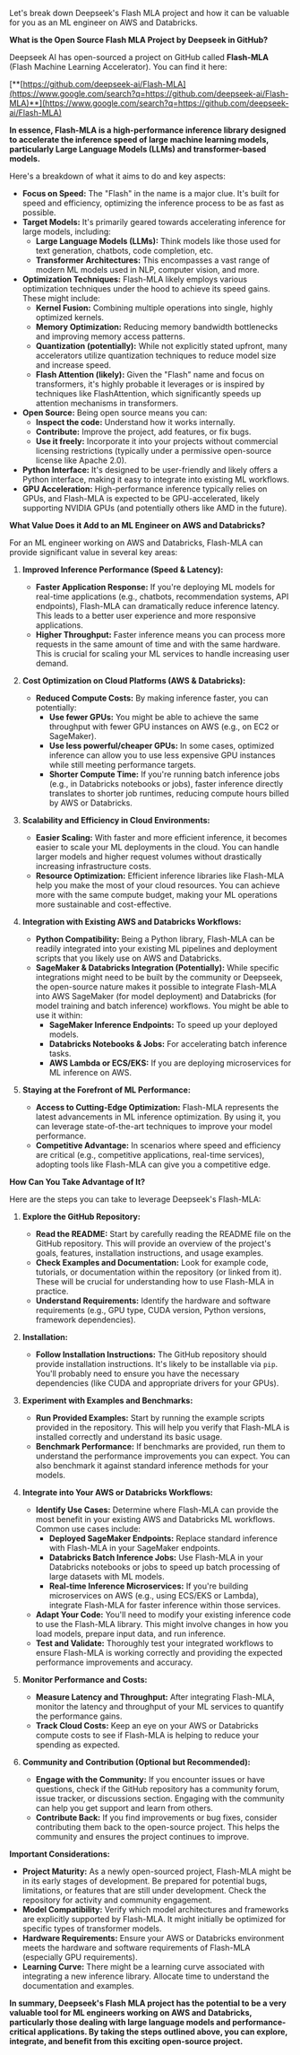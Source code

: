 Let's break down Deepseek's Flash MLA project and how it can be valuable for you as an ML engineer on AWS and Databricks.

**What is the Open Source Flash MLA Project by Deepseek in GitHub?**

Deepseek AI has open-sourced a project on GitHub called **Flash-MLA** (Flash Machine Learning Accelerator).  You can find it here:

[**[https://github.com/deepseek-ai/Flash-MLA](https://www.google.com/search?q=https://github.com/deepseek-ai/Flash-MLA)**](https://www.google.com/search?q=https://github.com/deepseek-ai/Flash-MLA)

**In essence, Flash-MLA is a high-performance inference library designed to accelerate the inference speed of large machine learning models, particularly Large Language Models (LLMs) and transformer-based models.**

Here's a breakdown of what it aims to do and key aspects:

* **Focus on Speed:** The "Flash" in the name is a major clue.  It's built for speed and efficiency, optimizing the inference process to be as fast as possible.
* **Target Models:**  It's primarily geared towards accelerating inference for large models, including:
    * **Large Language Models (LLMs):**  Think models like those used for text generation, chatbots, code completion, etc.
    * **Transformer Architectures:**  This encompasses a vast range of modern ML models used in NLP, computer vision, and more.
* **Optimization Techniques:**  Flash-MLA likely employs various optimization techniques under the hood to achieve its speed gains. These might include:
    * **Kernel Fusion:** Combining multiple operations into single, highly optimized kernels.
    * **Memory Optimization:** Reducing memory bandwidth bottlenecks and improving memory access patterns.
    * **Quantization (potentially):**  While not explicitly stated upfront, many accelerators utilize quantization techniques to reduce model size and increase speed.
    * **Flash Attention (likely):** Given the "Flash" name and focus on transformers, it's highly probable it leverages or is inspired by techniques like FlashAttention, which significantly speeds up attention mechanisms in transformers.
* **Open Source:**  Being open source means you can:
    * **Inspect the code:** Understand how it works internally.
    * **Contribute:** Improve the project, add features, or fix bugs.
    * **Use it freely:** Incorporate it into your projects without commercial licensing restrictions (typically under a permissive open-source license like Apache 2.0).
* **Python Interface:** It's designed to be user-friendly and likely offers a Python interface, making it easy to integrate into existing ML workflows.
* **GPU Acceleration:**  High-performance inference typically relies on GPUs, and Flash-MLA is expected to be GPU-accelerated, likely supporting NVIDIA GPUs (and potentially others like AMD in the future).

**What Value Does it Add to an ML Engineer on AWS and Databricks?**

For an ML engineer working on AWS and Databricks, Flash-MLA can provide significant value in several key areas:

1. **Improved Inference Performance (Speed & Latency):**
   * **Faster Application Response:**  If you're deploying ML models for real-time applications (e.g., chatbots, recommendation systems, API endpoints), Flash-MLA can dramatically reduce inference latency. This leads to a better user experience and more responsive applications.
   * **Higher Throughput:** Faster inference means you can process more requests in the same amount of time and with the same hardware. This is crucial for scaling your ML services to handle increasing user demand.

2. **Cost Optimization on Cloud Platforms (AWS & Databricks):**
   * **Reduced Compute Costs:** By making inference faster, you can potentially:
      * **Use fewer GPUs:** You might be able to achieve the same throughput with fewer GPU instances on AWS (e.g., on EC2 or SageMaker).
      * **Use less powerful/cheaper GPUs:** In some cases, optimized inference can allow you to use less expensive GPU instances while still meeting performance targets.
      * **Shorter Compute Time:** If you're running batch inference jobs (e.g., in Databricks notebooks or jobs), faster inference directly translates to shorter job runtimes, reducing compute hours billed by AWS or Databricks.

3. **Scalability and Efficiency in Cloud Environments:**
   * **Easier Scaling:**  With faster and more efficient inference, it becomes easier to scale your ML deployments in the cloud. You can handle larger models and higher request volumes without drastically increasing infrastructure costs.
   * **Resource Optimization:**  Efficient inference libraries like Flash-MLA help you make the most of your cloud resources. You can achieve more with the same compute budget, making your ML operations more sustainable and cost-effective.

4. **Integration with Existing AWS and Databricks Workflows:**
   * **Python Compatibility:** Being a Python library, Flash-MLA can be readily integrated into your existing ML pipelines and deployment scripts that you likely use on AWS and Databricks.
   * **SageMaker & Databricks Integration (Potentially):** While specific integrations might need to be built by the community or Deepseek, the open-source nature makes it possible to integrate Flash-MLA into AWS SageMaker (for model deployment) and Databricks (for model training and batch inference) workflows. You might be able to use it within:
      * **SageMaker Inference Endpoints:** To speed up your deployed models.
      * **Databricks Notebooks & Jobs:** For accelerating batch inference tasks.
      * **AWS Lambda or ECS/EKS:** If you are deploying microservices for ML inference on AWS.

5. **Staying at the Forefront of ML Performance:**
   * **Access to Cutting-Edge Optimization:**  Flash-MLA represents the latest advancements in ML inference optimization. By using it, you can leverage state-of-the-art techniques to improve your model performance.
   * **Competitive Advantage:**  In scenarios where speed and efficiency are critical (e.g., competitive applications, real-time services), adopting tools like Flash-MLA can give you a competitive edge.

**How Can You Take Advantage of It?**

Here are the steps you can take to leverage Deepseek's Flash-MLA:

1. **Explore the GitHub Repository:**
   * **Read the README:** Start by carefully reading the README file on the GitHub repository. This will provide an overview of the project's goals, features, installation instructions, and usage examples.
   * **Check Examples and Documentation:** Look for example code, tutorials, or documentation within the repository (or linked from it). These will be crucial for understanding how to use Flash-MLA in practice.
   * **Understand Requirements:** Identify the hardware and software requirements (e.g., GPU type, CUDA version, Python versions, framework dependencies).

2. **Installation:**
   * **Follow Installation Instructions:**  The GitHub repository should provide installation instructions. It's likely to be installable via `pip`. You'll probably need to ensure you have the necessary dependencies (like CUDA and appropriate drivers for your GPUs).

3. **Experiment with Examples and Benchmarks:**
   * **Run Provided Examples:**  Start by running the example scripts provided in the repository. This will help you verify that Flash-MLA is installed correctly and understand its basic usage.
   * **Benchmark Performance:**  If benchmarks are provided, run them to understand the performance improvements you can expect. You can also benchmark it against standard inference methods for your models.

4. **Integrate into Your AWS or Databricks Workflows:**
   * **Identify Use Cases:** Determine where Flash-MLA can provide the most benefit in your existing AWS and Databricks ML workflows. Common use cases include:
      * **Deployed SageMaker Endpoints:** Replace standard inference with Flash-MLA in your SageMaker endpoints.
      * **Databricks Batch Inference Jobs:**  Use Flash-MLA in your Databricks notebooks or jobs to speed up batch processing of large datasets with ML models.
      * **Real-time Inference Microservices:** If you're building microservices on AWS (e.g., using ECS/EKS or Lambda), integrate Flash-MLA for faster inference within those services.
   * **Adapt Your Code:** You'll need to modify your existing inference code to use the Flash-MLA library. This might involve changes in how you load models, prepare input data, and run inference.
   * **Test and Validate:** Thoroughly test your integrated workflows to ensure Flash-MLA is working correctly and providing the expected performance improvements and accuracy.

5. **Monitor Performance and Costs:**
   * **Measure Latency and Throughput:** After integrating Flash-MLA, monitor the latency and throughput of your ML services to quantify the performance gains.
   * **Track Cloud Costs:** Keep an eye on your AWS or Databricks compute costs to see if Flash-MLA is helping to reduce your spending as expected.

6. **Community and Contribution (Optional but Recommended):**
   * **Engage with the Community:** If you encounter issues or have questions, check if the GitHub repository has a community forum, issue tracker, or discussions section. Engaging with the community can help you get support and learn from others.
   * **Contribute Back:** If you find improvements or bug fixes, consider contributing them back to the open-source project. This helps the community and ensures the project continues to improve.

**Important Considerations:**

* **Project Maturity:**  As a newly open-sourced project, Flash-MLA might be in its early stages of development.  Be prepared for potential bugs, limitations, or features that are still under development. Check the repository for activity and community engagement.
* **Model Compatibility:** Verify which model architectures and frameworks are explicitly supported by Flash-MLA. It might initially be optimized for specific types of transformer models.
* **Hardware Requirements:** Ensure your AWS or Databricks environment meets the hardware and software requirements of Flash-MLA (especially GPU requirements).
* **Learning Curve:**  There might be a learning curve associated with integrating a new inference library.  Allocate time to understand the documentation and examples.

**In summary, Deepseek's Flash MLA project has the potential to be a very valuable tool for ML engineers working on AWS and Databricks, particularly those dealing with large language models and performance-critical applications. By taking the steps outlined above, you can explore, integrate, and benefit from this exciting open-source project.**